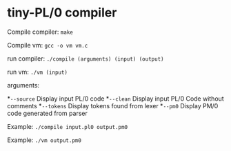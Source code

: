 # tiny-PL/0 compiler

Compile compiler: `make`

Compile vm: `gcc -o vm vm.c`

run compiler: `./compile (arguments) (input) (output)`

run vm: `./vm (input)`

arguments:

*`--source` Display input PL/0 code
*`--clean` Display input PL/0 Code without comments
*`--tokens` Display tokens found from lexer
*`--pm0` Display PM/0 code generated from parser

Example: `./compile input.pl0 output.pm0`

Example: `./vm output.pm0`
